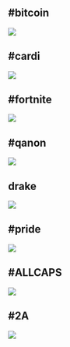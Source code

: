 ## #bitcoin
![](docs/examples/bitcoin.jpg)

## #cardi
![](docs/examples/cardi.jpg)

## #fortnite
![](docs/examples/fortnite.jpg)

## #qanon
![](docs/examples/qanon.jpg)

## drake
![](docs/examples/drake.jpg)

## #pride
![](docs/examples/pride.jpg)

## #ALLCAPS
![](docs/examples/allcaps.jpg)

## #2A
![](docs/examples/2A.jpg)

